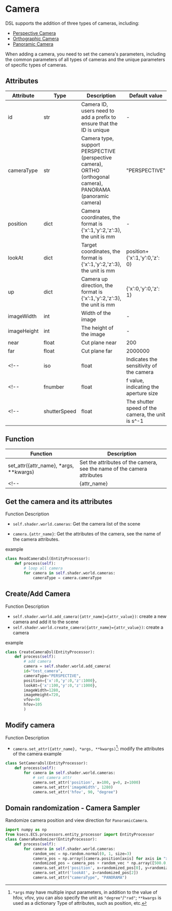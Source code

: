 # Camera

DSL supports the addition of three types of cameras, including:
* [Perspective Camera](../dsl/perspective_camera.md)
* [Orthographic Camera](../dsl/orthographic_camera.md)
* [Panoramic Camera](../dsl/panoramic_camera.md)

When adding a camera, you need to set the camera's parameters, including the common parameters of all types of cameras and the unique parameters of specific types of cameras.

## Attributes
<!-- ### General attributes -->
|Attribute|Type|Description|Default value|Required|
|---|---|---|---|---|
|id|str|Camera ID, users need to add a prefix to ensure that the ID is unique|-|Yes|
|cameraType|str|Camera type, support PERSPECTIVE (perspective camera), ORTHO (orthogonal camera), PANORAMA (panoramic camera)|"PERSPECTIVE"|
|position|dict|Camera coordinates, the format is {'x':1,'y':2,'z':3}, the unit is mm|-|Yes|
|lookAt|dict|Target coordinates, the format is {'x':1,'y':2,'z':3}, the unit is mm|position+{'x':1,'y':0,'z': 0}|
|up|dict|Camera up direction, the format is {'x':1,'y':2,'z':3}, the unit is mm|{'x':0,'y':0,'z': 1}|
|imageWidth|int|Width of the image|-|Yes|
|imageHeight|int|The height of the image|-|Yes|
|near|float|Cut plane near|200|
|far|float|Cut plane far|2000000|
<!-- |iso|float|Indicates the sensitivity of the camera|| -->
<!-- |fnumber|float|f value, indicating the aperture size|| -->
<!-- |shutterSpeed|float|The shutter speed of the camera, the unit is s^-1|| -->

<!-- ### Specific attributes
#### PERSPECTIVE camera
|Attribute|Description|Default value|Required|
|---|---|---|---|
|vfov|Vertical fov, that is, fov in OpenGL, angle value|none|yes|
|hfov|Horizontal fov, when it coexists with vfov, vfov shall prevail, the angle value|none||

#### ORTHO camera
|Attribute|Description|Default value|Required|
|---|---|---|---|
|orthoWidth|The width of the camera displayed in the model space, in millimeters|none|yes|
|orthoHeight|The height displayed by the camera in the model space, in millimeters|none|yes| -->


<!-- # Camera operations -->
## Function
|Function   |Description    |
|---    |---    |
|set_attr({attr_name}, *args, **kwargs)|Set the attributes of the camera, see the name of the camera attributes|
<!-- |{attr_name}|Get the attributes of the camera, see the name of the camera attributes.| -->

<!-- toc -->
## Get the camera and its attributes
Function Description
* ```self.shader.world.cameras```: Get the camera list of the scene
<!-- * `self.shader.world.camera_ids`: get a list of camera ids of the scene -->
* ```camera.{attr_name}```: Get the attributes of the camera, see the name of the camera attributes.

example
```python
class ReadCameraDsl(EntityProcessor):
    def process(self):
        # loop all camera
        for camera in self.shader.world.cameras:
            cameraType = camera.cameraType
```

## Create/Add Camera
Function Description
* ```self.shader.world.add_camera({attr_name}={attr_value})```: create a new camera and add it to the scene
* ```self.shader.world.create_camera({attr_name}={attr_value})```: create a camera

example
```python
class CreateCameraDsl(EntityProcessor):
    def process(self):
        # add camera
        camera = self.shader.world.add_camera(
        id="test_camera",
        cameraType="PERSPECTIVE",
        position={'x':0,'y':0,'z':1000},
        lookAt={'x':100,'y':0,'z':1000},
        imageWidth=1280,
        imageHeight=720,
        vfov=90
        hfov=105
        )
```


## Modify camera
Function Description
* ```camera.set_attr({attr_name}, *args, **kwargs)```[^args description]: modify the attributes of the camera
example
```python
class SetCameraDsl(EntityProcessor):
    def process(self):
        for camera in self.shader.world.cameras:
            # set camera attr
            camera.set_attr('position', x=100, y=0, z=1000)
            camera.set_attr('imageWidth', 1280)
            camera.set_attr('hfov', 90, "degree")
```
[^args description]: `*args` may have multiple input parameters, in addition to the value of hfov, vfov, you can also specify the unit as `"degree"`/`"rad"`; `**kwargs` is used as a dictionary Type of attributes, such as position, etc.


<!-- ## Viewport selection

Our system also provide some pre-defined viewport for users.
<span style="color:blue">*Comments:* Any more view? </span>

### Top-down view
Usage:
```python
class TopView(EntityProcessor):
    def process(self):
        self.gen_topview(width, height)
``` -->

## Domain randomization - Camera Sampler
Randomize camera position and view direction for `PanoramicCamera`.
```python
import numpy as np
from ksecs.ECS.processors.entity_processor import EntityProcessor
class CameraRandomizer(EntityProcessor):
    def process(self):
        for camera in self.shader.world.cameras:
            random_vec = np.random.normal(0, 1, size=3)
            camera_pos = np.array([camera.position[axis] for axis in "xyz"])
            randomized_pos = camera_pos + random_vec * np.array([500.0, 500.0, 50.0])
            camera.set_attr('position', x=randomized_pos[0], y=randomized_pos[1], z=randomized_pos[2])
            camera.set_attr('lookAt', z=randomized_pos[2])
            camera.set_attr("cameraType", "PANORAMA")
```